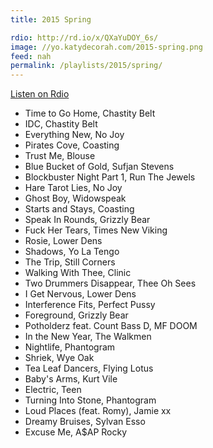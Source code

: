 ```yaml
---
title: 2015 Spring

rdio: http://rd.io/x/QXaYuDOY_6s/
image: //yo.katydecorah.com/2015-spring.png
feed: nah
permalink: /playlists/2015/spring/
---
```


[Listen on Rdio](http://rd.io/x/QXaYuDOY_6s/)

- Time to Go Home, Chastity Belt
- IDC, Chastity Belt
- Everything New, No Joy
- Pirates Cove, Coasting
- Trust Me, Blouse
- Blue Bucket of Gold, Sufjan Stevens
- Blockbuster Night Part 1, Run The Jewels
- Hare Tarot Lies, No Joy
- Ghost Boy, Widowspeak
- Starts and Stays, Coasting
- Speak In Rounds, Grizzly Bear
- Fuck Her Tears, Times New Viking
- Rosie, Lower Dens
- Shadows, Yo La Tengo
- The Trip, Still Corners
- Walking With Thee, Clinic
- Two Drummers Disappear, Thee Oh Sees
- I Get Nervous, Lower Dens
- Interference Fits, Perfect Pussy
- Foreground, Grizzly Bear
- Potholderz feat. Count Bass D, MF DOOM
- In the New Year, The Walkmen
- Nightlife, Phantogram
- Shriek, Wye Oak
- Tea Leaf Dancers, Flying Lotus
- Baby's Arms, Kurt Vile
- Electric, Teen
- Turning Into Stone, Phantogram
- Loud Places (feat. Romy), Jamie xx
- Dreamy Bruises, Sylvan Esso
- Excuse Me, A$AP Rocky
